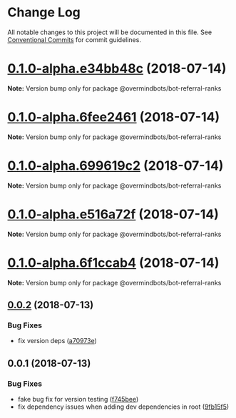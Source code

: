 # Change Log

All notable changes to this project will be documented in this file.
See [Conventional Commits](https://conventionalcommits.org) for commit guidelines.

<a name="0.1.0-alpha.e34bb48c"></a>
# [0.1.0-alpha.e34bb48c](https://github.com/overmindbots/bot-referral-ranks/compare/v0.0.2...v0.1.0-alpha.e34bb48c) (2018-07-14)




**Note:** Version bump only for package @overmindbots/bot-referral-ranks

<a name="0.1.0-alpha.6fee2461"></a>
# [0.1.0-alpha.6fee2461](https://github.com/overmindbots/bot-referral-ranks/compare/v0.0.2...v0.1.0-alpha.6fee2461) (2018-07-14)




**Note:** Version bump only for package @overmindbots/bot-referral-ranks

<a name="0.1.0-alpha.699619c2"></a>
# [0.1.0-alpha.699619c2](https://github.com/overmindbots/bot-referral-ranks/compare/v0.0.2...v0.1.0-alpha.699619c2) (2018-07-14)




**Note:** Version bump only for package @overmindbots/bot-referral-ranks

<a name="0.1.0-alpha.e516a72f"></a>
# [0.1.0-alpha.e516a72f](https://github.com/overmindbots/bot-referral-ranks/compare/v0.0.2...v0.1.0-alpha.e516a72f) (2018-07-14)




**Note:** Version bump only for package @overmindbots/bot-referral-ranks

<a name="0.1.0-alpha.6f1ccab4"></a>
# [0.1.0-alpha.6f1ccab4](https://github.com/overmindbots/bot-referral-ranks/compare/v0.0.2...v0.1.0-alpha.6f1ccab4) (2018-07-14)




**Note:** Version bump only for package @overmindbots/bot-referral-ranks

<a name="0.0.2"></a>
## [0.0.2](https://github.com/overmindbots/bot-referral-ranks/compare/v0.0.1...v0.0.2) (2018-07-13)


### Bug Fixes

* fix version deps ([a70973e](https://github.com/overmindbots/bot-referral-ranks/commit/a70973e))




<a name="0.0.1"></a>
## 0.0.1 (2018-07-13)


### Bug Fixes

* fake bug fix for version testing ([f745bee](https://github.com/overmindbots/bot-referral-ranks/commit/f745bee))
* fix dependency issues when adding dev dependencies in root ([9fb15f5](https://github.com/overmindbots/bot-referral-ranks/commit/9fb15f5))
